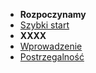 - **Rozpoczynamy**
 - [Szybki start](wcag/)
- **XXXX**
 - [Wprowadzenie](wcag/wprowadzenie)
 - [Postrzegalność](wcag/postrzegalnosc)
